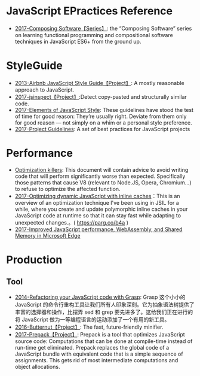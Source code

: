 # JavaScript EPractices Reference

- [2017-Composing Software【Series】](https://parg.co/bJ4): the “Composing Software” series on learning functional programming and compositional software techniques in JavaScript ES6+ from the ground up.

# StyleGuide
- [2013-Airbnb JavaScript Style Guide【Project】](https://github.com/airbnb/javascript): A mostly reasonable approach to JavaScript.
- [2017-jsinspect【Project】](https://github.com/danielstjules/jsinspect):Detect copy-pasted and structurally similar code.
- [2017-Elements of JavaScript Style](https://medium.com/javascript-scene/elements-of-javascript-style-caa8821cb99f): These guidelines have stood the test of time for good reason: They’re usually right. Deviate from them only for good reason — not simply on a whim or a personal style preference.
- [2017-Project Guidelines](https://parg.co/bI3): A set of best practices for JavaScript projects

# Performance
- [Optimization killers](https://github.com/petkaantonov/bluebird/wiki/Optimization-killers): This document will contain advice to avoid writing code that will perform significantly worse than expected. Specifically those patterns that cause V8 (relevant to Node.JS, Opera, Chromium...) to refuse to optimize the affected function.
- [2017-Optimizing dynamic JavaScript with inline caches](https://parg.co/b4a)：This is an overview of an optimization technique I've been using in JSIL for a while, where you create and update polymorphic inline caches in your JavaScript code at runtime so that it can stay fast while adapting to unexpected changes.。( https://parg.co/b4a )
- [2017-Improved JavaScript performance, WebAssembly, and Shared Memory in Microsoft Edge](https://parg.co/bfk)


# Production

## Tool
- [2014-Refactoring your JavaScript code with Grasp](http://www.graspjs.com/blog/2014/01/07/refactoring-javascript-with-grasp):  Grasp 这个小小的 JavaScript 的命令行重构工具让我们所有人印象深刻。它为抽象语法树提供了丰富的选择器和操作，比摆弄 sed 和 grep 要先进多了。这给我们正在进行的将 JavaScript 做为一等编程语言的运动添加了一个有用的新工具。
- [2016-Butternut【Project】](https://github.com/Rich-Harris/butternut): The fast, future-friendly minifier.
- [2017-Prepack【Project】](https://prepack.io/): Prepack is a tool that optimizes JavaScript source code: Computations that can be done at compile-time instead of run-time get eliminated. Prepack replaces the global code of a JavaScript bundle with equivalent code that is a simple sequence of assignments. This gets rid of most intermediate computations and object allocations.
